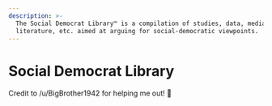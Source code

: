 ```yaml
---
description: >-
  The Social Democrat Library™ is a compilation of studies, data, media,
  literature, etc. aimed at arguing for social-democratic viewpoints.
---
```


# Social Democrat Library

Credit to /u/BigBrother1942 for helping me out! 🤑




